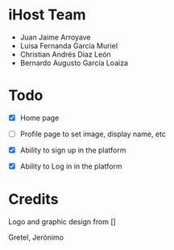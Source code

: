# iHost Team
* Juan Jaime Arroyave
* Luisa Fernanda García Muriel
* Christian Andrés Diaz León
* Bernardo Augusto García Loaiza


# Todo

- [x] Home page
- [ ] Profile page to set image, display name, etc
- [x] Ability to sign up in the platform
- [x] Ability to Log in in the platform


# Credits

Logo and graphic design from []

Gretel, Jerónimo